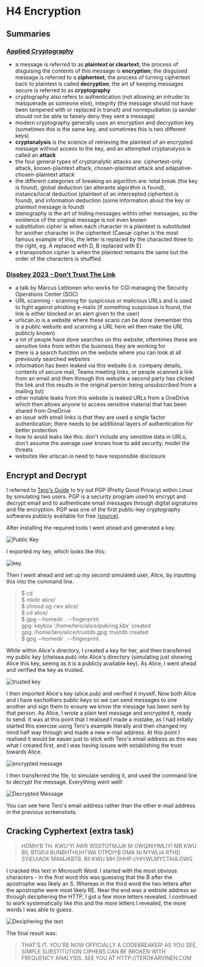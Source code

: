 # H4 Encryption


## Summaries


### [Applied Cryptography](https://learning.oreilly.com/library/view/applied-cryptography-protocols/9781119096726/08_chap01.html#chap01-sec006)


- a message is referred to as **plaintext or cleartext**; the process of disguising the contents of this message is **encryption**; the disguised message is referred to a **ciphertext**; the process of turning ciphertext back to plaintext is called **decryption**; the art of keeping messages secure is referred to as **cryptography**
- cryptography also refers to authentication (not allowing an intruder to masquerade as someone else), integrity (the message should not have been tampered with or replaced in transit) and nonrepudiation (a sender should not be able to falsely deny they sent a message)
- modern cryptography generally uses an encryption and decryption key (sometimes this is the same key, and sometimes this is two different keys)
- **cryptanalysis** is the science of retrieving the plaintext of an encrypted message without access to the key, and an attempted cryptanalysis is called an **attack**
- the four general types of cryptanalytic attacks are: ciphertext-only attack, known-plaintext attack, chosen-plaintext attack and adapative-chosen-plaintext attack
- the different categories of breaking an algorithm are: total break (the key is found), global deduction (an alterante algorithm is found), instance/local deduction (plaintext of an intercepted ciphertext is found), and information deduction (some information about the key or plaintext message is found)
- stenography is the art of hiding messages within other messages, so the existence of the original message is not even known
- substitution cipher is when each character in a plaintext is substituted for another character in the ciphertext (Caesar cipher is the most famous example of this, the letter is replaced by the characted three to the right, eg. A replaced with D, B replaced with E)
- a transposition cipher is when the plaintext remains the same but the order of the characters is shuffled


### [Disobey 2023 - Don't Trust The Link](https://www.youtube.com/watch?v=iluhSh4E2r8)


- a talk by Marcus Lehtonen who works for CGI managing the Security Operations Center (SOC)
- URL scanning - scanning for suspicious or malicious URLs and is used to fight against phishing e-mails (if something suspicious is found, the link is either blocked or an alert given to the user)
- urlscan.io is a website where these scans can be done (remember this is a public website and scanning a URL here wil then make the URL publicly known)
- a lot of people have done searches on this website, oftentimes these are sensitive links from within the business they are working for
- there is a search function on the website where you can look at all previously searched websites
- information has been leaked via this website (i.e. company details, contents of secure mail, Teams meeting links, or people scanned a link from an email and then through this website a second party has clicked the link and this results in the original person being unsubscribed from a mailing list)
- other notable leaks from this website is leaked URLs from a OneDrive which then allows anyone to access sensitive material that has been shared from OneDrive
- an issue with email links is that they are used a single factor authentication; there needs to be additional layers of authentication for better protection
- how to avoid leaks like this: don't include any sensitive data in URLs, don't assume the average user knows how to add security, model the threats
- websites like urlscan.io need to have responsible disclosure


## Encrypt and Decrypt


I referred to [Tero's Guide](https://terokarvinen.com/2023/pgp-encrypt-sign-verify/) to try out PGP (Pretty Good Privacy) within Linux by simulating two users. PGP is a security program used to encrypt and decrypt email and to authenticate email messages through digital signatures and file encryption. PGP was one of the first public-key cryptography softwares publicly available for free [(source)](https://www.fortinet.com/resources/cyberglossary/pgp-encryption).

After installing the required tools I went ahead and generated a key.

![Public Key](https://github.com/chelsea-12/chelseaexamples/blob/main/Screenshot%202024-02-08%20140359.png)

I exported my key, which looks like this:


![key](https://github.com/chelsea-12/chelseaexamples/blob/main/Screenshot%202024-02-08%20141556.png)


Then I went ahead and set up my second simulated user, Alice, by inputting this into the command line.

>$ cd<br>
$ mkdir alice/<br>
$ chmod og-rwx alice/<br>
$ cd alice/<br>
$ gpg --homedir . --fingerprint<br>
gpg: keybox '/home/tero/alice/pubring.kbx' created<br>
gpg: /home/tero/alice/trustdb.gpg: trustdb created<br>
$ gpg --homedir . --fingerprint

While within Alice's directory, I created a key for her, and then transferred my public key (chelsea.pub) into Alice's directory (simulating just showing Alice this key, seeing as it is a publicly available key). As Alice, I went ahead and verified the key as trusted.

![trusted key](https://github.com/chelsea-12/chelseaexamples/blob/main/Screenshot%202024-02-08%20144401.png)


I then imported Alice's key (alice.pub) and verified it myself. Now both Alice and I have eachothers public keys so we can send messages to one another and sign them to ensure we know the message has been sent by that person. As Alice, I wrote a plain text message and encrypted it, ready to send. It was at this point that I realised I made a mistake, as I had initally started this exercise using Tero's example literally and then changed my mind half way through and made a new e-mail address. At this point I realised it would be easier just to stick with Tero's email address as this was what I created first, and I was having issues with establishing the trust towards Alice.

![encrypted message](https://github.com/chelsea-12/chelseaexamples/blob/main/Screenshot%202024-02-08%20150022.png)

I then transferred the file, to simulate sending it, and used the command line to decrypt the message. Everything went well!

![Decrypted Message](https://github.com/chelsea-12/chelseaexamples/blob/main/Screenshot%202024-02-08%20151620.png)

You can see here Tero's email address rather than the other e-mail address in the previous screenshots.



## Cracking Cyphertext (extra task)

>HDMH'B TH. KWU'YI AWR WSSTOTMJJK M OWQINYIMLIY! MB KWU BII, BTGPJI BUNBHTHUHTWA OTPDIYB OMA NI NYWLIA RTHD SYIEUIAOK MAMJKBTB. BII KWU MH DHHP://HIYWLMYCTAIA.OWG

I cracked this text in Microsoft Word. I started with the most obvious characters - in the first word this was guessing that the B after the apostrophe was likely an S. Whereas in the third word the two letters after the apostrophe were most likely RE. Near the end was a website address so through deciphering the HTTP, I got a few more letters revealed. I continued to work systematically like this and the more letters I revealed, the more words I was able to guess.

![Deciphering the text](https://github.com/chelsea-12/chelseaexamples/blob/main/Screenshot%202024-02-08%20104432.png)

The final result was:

>THAT'S IT. YOU'RE NOW OFFICIALLY A CODEBREAKER! AS YOU SEE, SIMPLE SUBSTITUTION CIPHERS CAN BE BROKEN WITH FREQUENCY ANALYSIS. SEE YOU AT HTTP://TEROKARVINEN.COM
